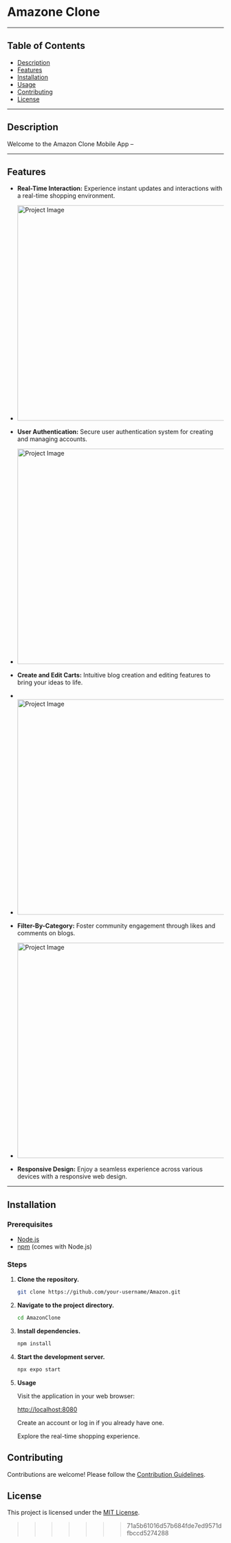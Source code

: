 
# Amazone Clone


---

## Table of Contents

- [Description](#description)
- [Features](#features)
- [Installation](#installation)
- [Usage](#usage)
- [Contributing](#contributing)
- [License](#license)

---

## Description

Welcome to the Amazon Clone Mobile App – 

---




## Features

- **Real-Time Interaction:** Experience instant updates and interactions with a real-time shopping environment.

- <img src="https://imgur.com/a/TGB2MkC.png" alt="Project Image" width="1000" height="500">

- **User Authentication:** Secure user authentication system for creating and managing accounts.

- <img src="https://imgur.com/a/AEFFucW.png" alt="Project Image" width="1000" height="500">

- **Create and Edit Carts:** Intuitive blog creation and editing features to bring your ideas to life.
- 
- <img src="https://imgur.com/a/qeoiZqe.png" alt="Project Image" width="1000" height="500">

- **Filter-By-Category:** Foster community engagement through likes and comments on blogs.

-  <img src="https://imgur.com/a/wl0MrSQ.png" alt="Project Image" width="1000" height="500">

- **Responsive Design:** Enjoy a seamless experience across various devices with a responsive web design.

---

## Installation

### Prerequisites

- [Node.js](https://nodejs.org/)
- [npm](https://www.npmjs.com/) (comes with Node.js)

### Steps

1. **Clone the repository.**

    ```bash
    git clone https://github.com/your-username/Amazon.git
    ```

2. **Navigate to the project directory.**

    ```bash
    cd AmazonClone
    ```

3. **Install dependencies.**

    ```bash
    npm install
    ```

4. **Start the development server.**

    ```bash
    npx expo start
    ```

5. **Usage**

    Visit the application in your web browser:

    [http://localhost:8080](http://localhost:8080)

    Create an account or log in if you already have one.

    Explore the real-time shopping experience.

## Contributing

Contributions are welcome! Please follow the [Contribution Guidelines](CONTRIBUTING.md).

## License

This project is licensed under the [MIT License](LICENSE).
>>>>>>> 71a5b61016d57b684fde7ed9571dfbccd5274288
